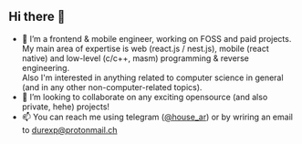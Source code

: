 ## Hi there 👋

- 🔭 I’m a frontend & mobile engineer, working on FOSS and paid projects.\
My main area of expertise is web (react.js / nest.js), mobile (react native) and low-level (c/c++, masm) programming & reverse engineering.\
Also I'm interested in anything related to computer science in general (and in any other non-computer-related topics).
- 👯 I’m looking to collaborate on any exciting opensource (and also private, hehe) projects!
- 📫 You can reach me using telegram ([@house_ar](https://t.me/house_ar)) or by wriring an email to [durexp@protonmail.ch](mailto:durexp@protonmail.ch)
